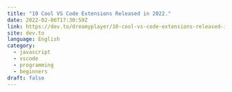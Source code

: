 ```yaml
---
title: "10 Cool VS Code Extensions Released in 2022."
date: 2022-02-06T17:30:59Z
link: https://dev.to/dreamyplayer/10-cool-vs-code-extensions-released-in-2022-74b?utm_medium=RSS&utm_source=news.12bit.vn
site: dev.to
language: English
category:
  - javascript
  - vscode
  - programming
  - beginners
draft: false
---
```

